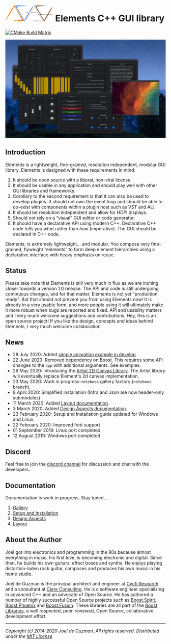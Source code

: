 # ![Elements-Logo](docs/assets/images/elements.png) Elements C++ GUI library

[![CMake Build Matrix](https://github.com/cycfi/elements/workflows/Build/badge.svg)](https://github.com/cycfi/elements/actions?query=workflow%3ABuild)

![alt Photon Sampler](docs/assets/images/photon_sampler.jpg)

## Introduction

Elements is a lightweight, fine-grained, resolution independent, modular GUI library. Elements is designed with these requirements in mind:

1. It should be open source with a liberal, non-viral license.
2. It should be usable in any application and should play well with other GUI
   libraries and frameworks.
3. Corollary to the second requirement is that it can also be used to develop
   plugins. It should not own the event loop and should be able to co-exist
   with components within a plugin host such as VST and AU.
4. It should be resolution independent and allow for HDPI displays.
5. Should not rely on a “visual” GUI editor or code generator.
6. It should have a declarative API using modern C++. Declarative C++ code
   tells you *what* rather than *how* (imperative). The GUI should be
   declared in C++ code.

Elements, is extremely lightweight… and modular. You compose very
fine-grained, flyweight “elements” to form deep element hierarchies using a
declarative interface with heavy emphasis on reuse.

## Status

Please take note that Elements is still very much in flux as we are inching
closer towards a version 1.0 release. The API and code is still undergoing
continuous changes, and for that matter, Elements is not yet "production
ready". But that should not prevent you from using Elements now! It is
already in a very usable form, and more people using it will ultimately make
it more robust when bugs are reported and fixed. API and usability matters
and I very much welcome suggestions and contributions. Hey, this is an open
source project! If you like the design, concepts and ideas behind Elements, I
very much welcome collaboration.

## News

- 28 July 2020: Added [simple animation example in develop](
   https://github.com/cycfi/elements/blob/develop/examples/simple_animation/main.cpp)
- 22 June 2020: Removed dependency on Boost. This requires some API changes to
  the `app` with additional arguments. See examples.
- 26 May 2020: Introducing the [Artist 2D Canvas
  Library](https://github.com/cycfi/artist). The Artist library will
  eventually replace Element's 2d canvas implementation.
- 23 May 2020: Work in progress `notebook` gallery factory (`notebook` branch).
- 8 April 2020: Simplified installation (Infra and Json are now header-only submodules)
- 11 March 2020: Added [Layout documentation](http://cycfi.github.io/elements/layout).
- 3 March 2020: Added [Design Aspects documentation](http://cycfi.github.io/elements/aspects).
- 23 February 2020: Setup and Installation guide updated for Windows and Linux.
- 22 February 2020: Improved font support
- 01 September 2019: Linux port completed
- 12 August 2019: Windows port completed

## Discord

Feel free to join the [discord channel](https://discord.gg/NJkadSx) for discussion and chat with the developers.

## Documentation

Documentation is work in progress. Stay tuned...

1. [Gallery](http://cycfi.github.io/elements/gallery)
2. [Setup and Installation](http://cycfi.github.io/elements/setup)
3. [Design Aspects](http://cycfi.github.io/elements/aspects)
4. [Layout](http://cycfi.github.io/elements/layout)

## <a name="jdeguzman"></a>About the Author

Joel got into electronics and programming in the 80s because almost
everything in music, his first love, is becoming electronic and digital.
Since then, he builds his own guitars, effect boxes and synths. He enjoys
playing distortion-laden rock guitar, composes and produces his own music in
his home studio.

Joel de Guzman is the principal architect and engineer at [Cycfi
Research](https://www.cycfi.com/) and a consultant at [Ciere
Consulting](https://ciere.com/). He is a software engineer specializing in
advanced C++ and an advocate of Open Source. He has authored a number of
highly successful Open Source projects such as
[Boost.Spirit](http://tinyurl.com/ydhotlaf),
[Boost.Phoenix](http://tinyurl.com/y6vkeo5t) and
[Boost.Fusion](http://tinyurl.com/ybn5oq9v). These libraries are all part of
the [Boost Libraries](http://tinyurl.com/jubgged), a well respected,
peer-reviewed, Open Source, collaborative development effort.

-------------------------------------------------------------------------------

*Copyright (c) 2014-2020 Joel de Guzman. All rights reserved.*
*Distributed under the [MIT License](https://opensource.org/licenses/MIT)*
